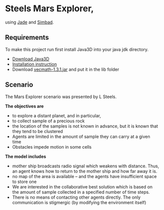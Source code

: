 Steels Mars Explorer,
=============
using <a href="http://jade.tilab.com/">Jade</a> and <a href="http://simbad.sourceforge.net/">Simbad</a>.

Requirements
-------------
To make this project run first install Java3D into your java jdk directory.

* <a href="https://java3d.java.net/binary-builds.html">Download Java3D</a>
* <a href="http://download.java.net/media/java3d/builds/release/1.5.1/README-download">Installation instruction</a>
* Download <a href="http://mirrors.ibiblio.org/pub/mirrors/maven/java3d/jars/vecmath-1.3.1.jar">vecmath-1.3.1.jar</a> and put it in the lib folder

Scenario
-------------
The Mars Explorer scenario was presented by L Steels.

**The objectives are**

 * to explore a distant planet, and in particular,
 * to collect sample of a precious rock
 * the location of the samples is not known in advance, but it is known that they tend to be clustered
 * Agents are limited in the amount of sample they can carry at a given time
 * Obstacles impede motion in some cells


**The model includes**
 * mother ship broadcasts radio signal which weakens with distance. Thus, an agent knows how to return to the mother ship and how far away it is.
 * no map of the area is available – and the agents have insufficient space to store one
 * We are interested in the collaborative best solution which is based on the amount of sample collected in a specified number of time steps.
 * There is no means of contacting other agents directly. The only communication is stigmergic (by modifying the environment itself)